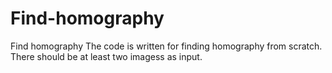 # Find-homography
Find homography
The code is written for finding homography from scratch.
There should be at least two imagess as input.
